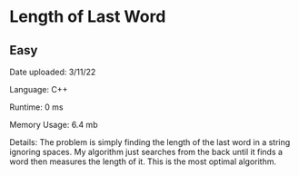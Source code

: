 
# Length of Last Word

## Easy

Date uploaded: 3/11/22

Language: C++

Runtime: 0 ms

Memory Usage: 6.4 mb

Details: The problem is simply finding the length of the last word in a string ignoring spaces. My algorithm just searches from the back until it finds a word then measures the length of it. This is the most optimal algorithm.
